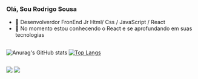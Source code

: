 ### Olá, Sou Rodrigo Sousa
- 🔭 Desenvolverdor FronEnd Jr Html/ Css / JavaScript / React
- 🌱 No momento estou conhecendo o React e se aprofundando em suas tecnologias

##

![Anurag's GitHub stats](https://github-readme-stats.vercel.app/api?username=rodrigo-sousa1&show_icons=true&theme=dark)
[![Top Langs](https://github-readme-stats.vercel.app/api/top-langs/?username=rodrigo-sousa1&langs_count=8&show_icons=true&theme=dark)](https://github.com/anuraghazra/github-readme-stats)
##

<div>
    <a href="https://www.linkedin.com/in/rodrigo-sousa-b531191bb/" target="_blank"><img src="https://img.shields.io/badge/LinkedIn-0077B5?style=for-the-badge&logo=linkedin&logoColor=white" target="_blank"></a>
  <a href="https://mail.google.com/mail/u/0/#inbox" target="_blank"><img src="https://img.shields.io/badge/Gmail-D14836?style=for-the-badge&logo=gmail&logoColor=white"></a>
</div>
